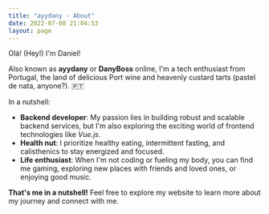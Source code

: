 ```yaml
---
title: "ayydany - About"
date: 2022-07-08 21:04:53
layout: page
---
```


Olá! (Hey!) I'm Daniel!

Also known as **ayydany** or **DanyBoss** online, I'm a tech enthusiast from Portugal, the land of delicious Port wine and heavenly custard tarts (pastel de nata, anyone?). 🇵🇹

In a nutshell:

- **Backend developer**: My passion lies in building robust and scalable backend services, but I'm also exploring the exciting world of frontend technologies like *Vue.js*.
- **Health nut**: I prioritize healthy eating, intermittent fasting, and calisthenics to stay energized and focused.
- **Life enthusiast**: When I'm not coding or fueling my body, you can find me gaming, exploring new places with friends and loved ones, or enjoying good music. ️

**That's me in a nutshell!** Feel free to explore my website to learn more about my journey and connect with me.
